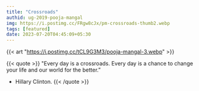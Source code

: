 ```yaml
---
title: "Crossroads"
authid: ug-2019-pooja-mangal
img: https://i.postimg.cc/FRgw8cJx/pm-crossroads-thumb2.webp
tags: [featured]
date: 2023-07-20T04:45:09+05:30
---
```


{{< art  "https://i.postimg.cc/tCL9G3M3/pooja-mangal-3.webp" >}}

{{< quote >}}
"Every day is a crossroads. Every day is a chance to change your life and our world for the better.”

- Hillary Clinton.
  {{< /quote >}}
